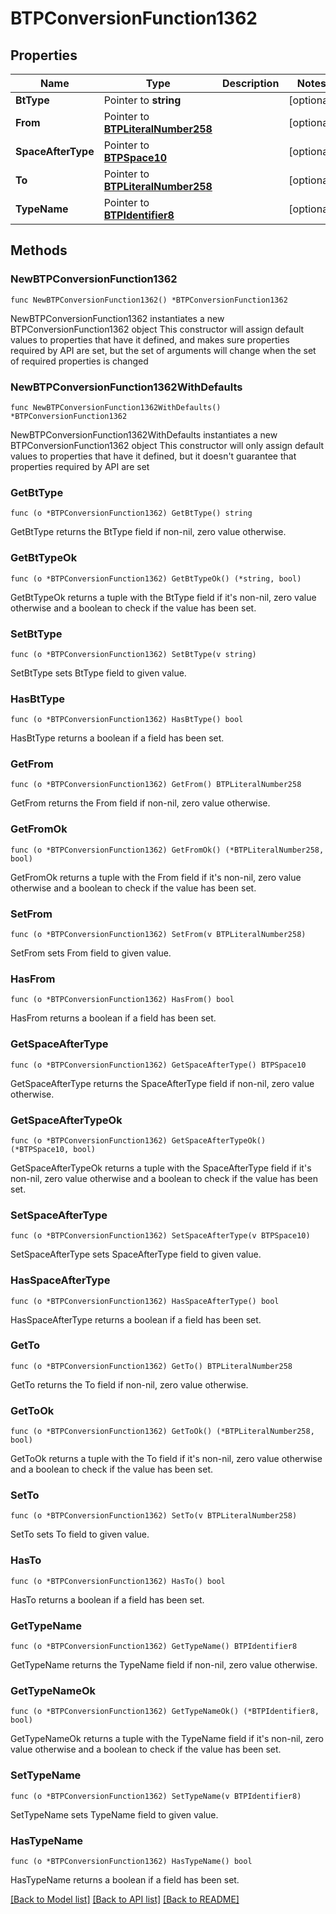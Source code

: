 # BTPConversionFunction1362

## Properties

Name | Type | Description | Notes
------------ | ------------- | ------------- | -------------
**BtType** | Pointer to **string** |  | [optional] 
**From** | Pointer to [**BTPLiteralNumber258**](BTPLiteralNumber-258.md) |  | [optional] 
**SpaceAfterType** | Pointer to [**BTPSpace10**](BTPSpace-10.md) |  | [optional] 
**To** | Pointer to [**BTPLiteralNumber258**](BTPLiteralNumber-258.md) |  | [optional] 
**TypeName** | Pointer to [**BTPIdentifier8**](BTPIdentifier-8.md) |  | [optional] 

## Methods

### NewBTPConversionFunction1362

`func NewBTPConversionFunction1362() *BTPConversionFunction1362`

NewBTPConversionFunction1362 instantiates a new BTPConversionFunction1362 object
This constructor will assign default values to properties that have it defined,
and makes sure properties required by API are set, but the set of arguments
will change when the set of required properties is changed

### NewBTPConversionFunction1362WithDefaults

`func NewBTPConversionFunction1362WithDefaults() *BTPConversionFunction1362`

NewBTPConversionFunction1362WithDefaults instantiates a new BTPConversionFunction1362 object
This constructor will only assign default values to properties that have it defined,
but it doesn't guarantee that properties required by API are set

### GetBtType

`func (o *BTPConversionFunction1362) GetBtType() string`

GetBtType returns the BtType field if non-nil, zero value otherwise.

### GetBtTypeOk

`func (o *BTPConversionFunction1362) GetBtTypeOk() (*string, bool)`

GetBtTypeOk returns a tuple with the BtType field if it's non-nil, zero value otherwise
and a boolean to check if the value has been set.

### SetBtType

`func (o *BTPConversionFunction1362) SetBtType(v string)`

SetBtType sets BtType field to given value.

### HasBtType

`func (o *BTPConversionFunction1362) HasBtType() bool`

HasBtType returns a boolean if a field has been set.

### GetFrom

`func (o *BTPConversionFunction1362) GetFrom() BTPLiteralNumber258`

GetFrom returns the From field if non-nil, zero value otherwise.

### GetFromOk

`func (o *BTPConversionFunction1362) GetFromOk() (*BTPLiteralNumber258, bool)`

GetFromOk returns a tuple with the From field if it's non-nil, zero value otherwise
and a boolean to check if the value has been set.

### SetFrom

`func (o *BTPConversionFunction1362) SetFrom(v BTPLiteralNumber258)`

SetFrom sets From field to given value.

### HasFrom

`func (o *BTPConversionFunction1362) HasFrom() bool`

HasFrom returns a boolean if a field has been set.

### GetSpaceAfterType

`func (o *BTPConversionFunction1362) GetSpaceAfterType() BTPSpace10`

GetSpaceAfterType returns the SpaceAfterType field if non-nil, zero value otherwise.

### GetSpaceAfterTypeOk

`func (o *BTPConversionFunction1362) GetSpaceAfterTypeOk() (*BTPSpace10, bool)`

GetSpaceAfterTypeOk returns a tuple with the SpaceAfterType field if it's non-nil, zero value otherwise
and a boolean to check if the value has been set.

### SetSpaceAfterType

`func (o *BTPConversionFunction1362) SetSpaceAfterType(v BTPSpace10)`

SetSpaceAfterType sets SpaceAfterType field to given value.

### HasSpaceAfterType

`func (o *BTPConversionFunction1362) HasSpaceAfterType() bool`

HasSpaceAfterType returns a boolean if a field has been set.

### GetTo

`func (o *BTPConversionFunction1362) GetTo() BTPLiteralNumber258`

GetTo returns the To field if non-nil, zero value otherwise.

### GetToOk

`func (o *BTPConversionFunction1362) GetToOk() (*BTPLiteralNumber258, bool)`

GetToOk returns a tuple with the To field if it's non-nil, zero value otherwise
and a boolean to check if the value has been set.

### SetTo

`func (o *BTPConversionFunction1362) SetTo(v BTPLiteralNumber258)`

SetTo sets To field to given value.

### HasTo

`func (o *BTPConversionFunction1362) HasTo() bool`

HasTo returns a boolean if a field has been set.

### GetTypeName

`func (o *BTPConversionFunction1362) GetTypeName() BTPIdentifier8`

GetTypeName returns the TypeName field if non-nil, zero value otherwise.

### GetTypeNameOk

`func (o *BTPConversionFunction1362) GetTypeNameOk() (*BTPIdentifier8, bool)`

GetTypeNameOk returns a tuple with the TypeName field if it's non-nil, zero value otherwise
and a boolean to check if the value has been set.

### SetTypeName

`func (o *BTPConversionFunction1362) SetTypeName(v BTPIdentifier8)`

SetTypeName sets TypeName field to given value.

### HasTypeName

`func (o *BTPConversionFunction1362) HasTypeName() bool`

HasTypeName returns a boolean if a field has been set.


[[Back to Model list]](../README.md#documentation-for-models) [[Back to API list]](../README.md#documentation-for-api-endpoints) [[Back to README]](../README.md)


